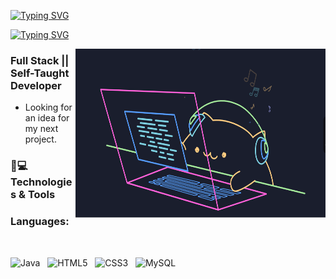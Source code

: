 <a target="_blank" href="https://www.linkedin.com/in/ezequiel-ardiles-033110304"><img src="https://readme-typing-svg.herokuapp.com?font=Fira+Code&weight=500&size=25&duration=3000&pause=5000&color=09F78D&multiline=true&width=1000&lines=Hola!+Soy+Ezequiel+Ardiles+desarrollador+Full+Stack" alt="Typing SVG" /></a>

<a target="_blank" href="https://www.linkedin.com/in/ezequiel-ardiles-033110304"><img src="https://readme-typing-svg.herokuapp.com?font=Fira+Code&weight=300&size=25&duration=3000&pause=5000&color=740AD4&multiline=true&width=1200&lines=Bienvenido%2Fa.+Aqu%C3%AD+encontrar%C3%A1s+mis+creaciones+como+desarrollador+backend." alt="Typing SVG" /></a>

<img align="right" top="500" height="270" width="400" alt="GIF" src="./CatCode.gif">
  
  <h3> Full Stack || Self-Taught Developer</h3>
  
  - Looking for an idea for my next project.
    <br>

   ### 🚀💻 Technologies & Tools
   ###  Languages:
<br>

![Java](https://img.shields.io/badge/java-%23ED8B00.svg?style=for-the-badge&logo=openjdk&logoColor=white)
&nbsp;
![HTML5](https://img.shields.io/badge/html5-%23E34F26.svg?style=for-the-badge&logo=html5&logoColor=white)
&nbsp;
![CSS3](https://img.shields.io/badge/css3-%231572B6.svg?style=for-the-badge&logo=css3&logoColor=white)
&nbsp;
![MySQL](https://img.shields.io/badge/mysql-4479A1.svg?style=for-the-badge&logo=mysql&logoColor=white)
&nbsp;

